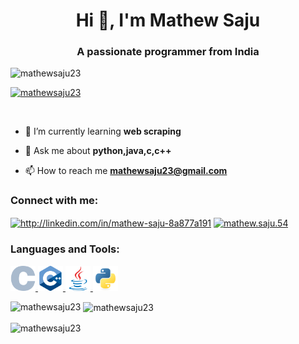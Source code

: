 <h1 align="center">Hi 👋, I'm Mathew Saju</h1>
<h3 align="center">A passionate programmer from India</h3>

<p align="left"> <img src="https://komarev.com/ghpvc/?username=mathewsaju23&label=Profile%20views&color=0e75b6&style=flat" alt="mathewsaju23" /> </p>

<p align="left"> <a href="https://github.com/ryo-ma/github-profile-trophy"><img src="https://github-profile-trophy.vercel.app/?username=mathewsaju23" alt="mathewsaju23" /></a> </p>

<p align="left"> <a href="https://twitter.com/" target="blank"><img src="https://img.shields.io/twitter/follow/?logo=twitter&style=for-the-badge" alt="" /></a> </p>

- 🌱 I’m currently learning **web scraping**

- 💬 Ask me about **python,java,c,c++**

- 📫 How to reach me **mathewsaju23@gmail.com**

<h3 align="left">Connect with me:</h3>
<p align="left">
<a href="https://linkedin.com/in/http://linkedin.com/in/mathew-saju-8a877a191" target="blank"><img align="center" src="https://cdn.jsdelivr.net/npm/simple-icons@3.0.1/icons/linkedin.svg" alt="http://linkedin.com/in/mathew-saju-8a877a191" height="30" width="40" /></a>
<a href="https://fb.com/mathew.saju.54" target="blank"><img align="center" src="https://cdn.jsdelivr.net/npm/simple-icons@3.0.1/icons/facebook.svg" alt="mathew.saju.54" height="30" width="40" /></a>
</p>

<h3 align="left">Languages and Tools:</h3>
<p align="left"> <a href="https://www.cprogramming.com/" target="_blank"> <img src="https://raw.githubusercontent.com/devicons/devicon/master/icons/c/c-original.svg" alt="c" width="40" height="40"/> </a> <a href="https://www.w3schools.com/cpp/" target="_blank"> <img src="https://raw.githubusercontent.com/devicons/devicon/master/icons/cplusplus/cplusplus-original.svg" alt="cplusplus" width="40" height="40"/> </a> <a href="https://www.java.com" target="_blank"> <img src="https://raw.githubusercontent.com/devicons/devicon/master/icons/java/java-original.svg" alt="java" width="40" height="40"/> </a> <a href="https://www.python.org" target="_blank"> <img src="https://raw.githubusercontent.com/devicons/devicon/master/icons/python/python-original.svg" alt="python" width="40" height="40"/> </a> </p>

<p><img align="left" src="https://github-readme-stats.vercel.app/api/top-langs?username=mathewsaju23&show_icons=true&locale=en&layout=compact" alt="mathewsaju23" /></p>

<p>&nbsp;<img align="center" src="https://github-readme-stats.vercel.app/api?username=mathewsaju23&show_icons=true&locale=en" alt="mathewsaju23" /></p>

<p><img align="center" src="https://github-readme-streak-stats.herokuapp.com/?user=mathewsaju23&" alt="mathewsaju23" /></p>
